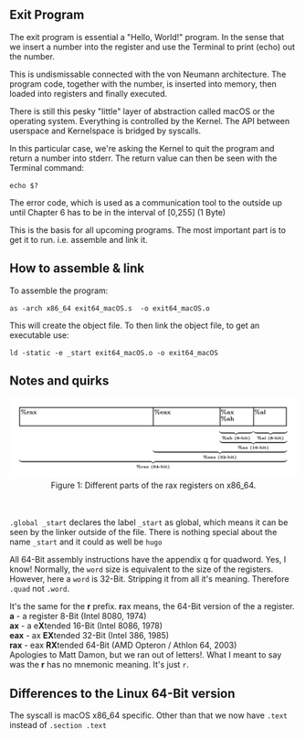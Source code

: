 ## Exit Program
The exit program is essential a "Hello, World!" program. In the sense that
we insert a number into the register and use the Terminal to print (echo)
out the number.

This is undismissable connected with the von Neumann architecture. The
program code, together with the number, is inserted into memory,
then loaded into registers and finally executed.

There is still this pesky "little" layer of abstraction called macOS or
the operating system. Everything is controlled by the Kernel.
The API between userspace and Kernelspace is bridged by syscalls.

In this particular case, we're asking the Kernel to quit the program
and return a number into stderr. The return value can then be seen
with the Terminal command:
```
echo $?
```

The error code, which is used as a communication tool to the outside
up until Chapter 6 has to be in the interval of [0,255] (1 Byte)

This is the basis for all upcoming programs.
The most important part is to get it to run. i.e. assemble
and link it.

## How to assemble & link
To assemble the program:
```
as -arch x86_64 exit64_macOS.s  -o exit64_macOS.o
```
This will create the object file. 
To then link the object file, to get an executable use:
```
ld -static -e _start exit64_macOS.o -o exit64_macOS
```

## Notes and quirks

<div align=center>
  <img src="https://raw.githubusercontent.com/MarekSchiffer/pgu/main/macOS_x86/01.%20Chapter%203%20-%20exit/.assets/x86_64_Registers.png" alt="ra" width="600">
<div align=center>
  <figcaption>Figure 1: Different parts of the rax registers on x86_64.</figcaption>
</div>
   <br> <br>
</div>

`.global _start` declares the label `_start` as global, which
means it can be seen by the linker outside of the file. There
is nothing special about the name `_start` and it could as
well be `hugo`

All 64-Bit assembly instructions have the appendix q for quadword. Yes, I know!  Normally, the `word` size is equivalent to the size of the registers.  However, here a `word` is 32-Bit. Stripping it from all it's meaning. Therefore `.quad` not `.word`.

It's the same for the **r** prefix. **r**ax means, the 64-Bit version of the a register.  
**a** - a register 8-Bit (Intel 8080, 1974)  
**ax** - a e**X**tended 16-Bit (Intel 8086, 1978)  
**eax** - ax **EX**tended 32-Bit (Intel 386, 1985)  
**rax** - eax **RX**tended 64-Bit (AMD Opteron / Athlon 64, 2003)  
Apologies to Matt Damon, but we ran out of letters!.
What I meant to say was the **r** has no mnemonic meaning. It's just `r`.

## Differences to the Linux 64-Bit version
The syscall is macOS x86_64 specific. Other than that we
now have `.text` instead of `.section .text`
